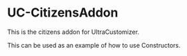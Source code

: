 # UC-CitizensAddon

This is the citizens addon for UltraCustomizer.

This can be used as an example of how to use Constructors.
